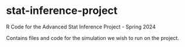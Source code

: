 # stat-inference-project
R Code for the Advanced Stat Inference Project - Spring 2024

Contains files and code for the simulation we wish to run on the project. 
